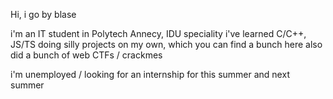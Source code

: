 Hi, i go by blase

i'm an IT student in Polytech Annecy, IDU speciality 
i've learned C/C++, JS/TS doing silly projects on my own, which you can find a bunch here
also did a bunch of web CTFs / crackmes

i'm unemployed / looking for an internship for this summer and next summer 

<!--
**TheBigBlase/thebigblase** is a ✨ _special_ ✨ repository because its `README.md` (this file) appears on your GitHub profile.

Here are some ideas to get you started:

- 🔭 I’m currently working on ...
- 🌱 I’m currently learning ...
- 👯 I’m looking to collaborate on ...
- 🤔 I’m looking for help with ...
- 💬 Ask me about ...
- 📫 How to reach me: ...
- 😄 Pronouns: ...
- ⚡ Fun fact: ...
-->
